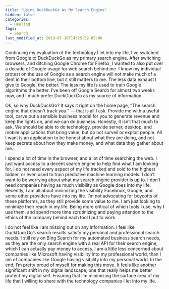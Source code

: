 ```yaml
---
title: "Using DuckDuckGo As My Search Engine"
hidden: false
categories:
  - Healing
tags:
  - Search
last_modified_at: 2019-07-16T14:25:52-05:00
---
```

Continuing my evaluation of the technology I let into my life, I’ve switched from Google to DuckDuckGo as my primary search engine. After switching browsers, and ditching Google Chrome for Firefox, I wanted to also put over a decade of Google usage for web search behind me. I know my individual protest on the use of Google as a search engine will not make much of a dent in their bottom line, but it still matters to me. The less data exhaust I give to Google, the better. The less my life is used to train Google algorithms the better. I’ve been off Google Search for almost two weeks now, and I much prefer DuckDuckGo as my source of information.

Ok, so why DuckDuckGo? It says it right on the home page, “The search engine that doesn't track you.” — that is all I ask. Provide me with a useful tool, carve out a sensible business model for you to generate revenue and keep the lights on, and we can do business. Honestly, it isn’t that much to ask. We should be able to do technology, provide server, desktop, and mobile applications that bring value, but do not surveil or exploit people. All I want is an application to be honest about what they are doing, and not keep secrets about how they make money, and what data they gather about me.

I spend a lot of time in the browser, and a lot of time searching the web. I just want access to a decent search engine to help find what I am looking for. I do not need every aspect of my life tracked and sold to the highest bidder, or even used to train predictive machine learning models. I don’t want to be worrying about what my search engine provider is up to. I don’t need companies having as much visibility as Google does into my life. Recently, I am all about minimizing the visibility Facebook, Google, and some other providers have into my life. I’m not advocating for boycotts of these platforms, as they still provide some value to me. I am just looking to minimize their reach in my life. Being more critical of which tools I use, why I use them, and spend more time scrutinizing and paying attention to the ethics of the company behind each tool I put to work.

I do not feel like I am missing out on any information. I feel like DuckDuckGo’s search results satisfy my personal and professional search needs. I still rely on Bing Search for my automated business search needs, as they are the only search engine with a real API for their search engine, which I can actually pay money to access. I am a little less concerned about companies like Microsoft having visibility into my professional world, than I am of companies like Google having visibility into my personal world. In the end, I’m pretty proud of myself for making this move. It feels like another significant shift in my digital landscape, one that really helps me better protect my digital self. Ensuring that I’m minimizing the surface area of my life that I willing to share with the technology companies I let into my life.
